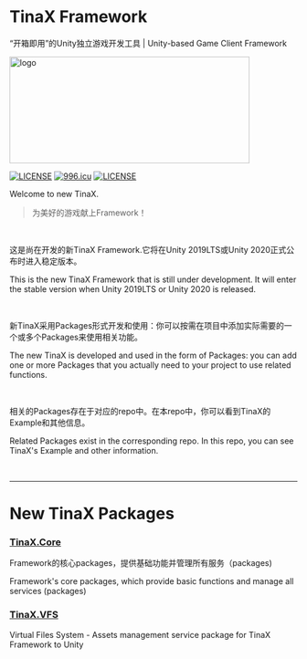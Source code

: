 # TinaX Framework
“开箱即用”的Unity独立游戏开发工具 | Unity-based Game Client Framework

<a href="https://tinax.corala.space" target="_blank"><img src="https://github.com/yomunsam/TinaX.Core/raw/master/readme_res/logo.png" width = "420" height = "187" alt="logo" align=center /></a>

[![LICENSE](https://img.shields.io/badge/license-NPL%20(The%20996%20Prohibited%20License)-blue.svg)](https://github.com/996icu/996.ICU/blob/master/LICENSE)
<a href="https://996.icu"><img src="https://img.shields.io/badge/link-996.icu-red.svg" alt="996.icu"></a>
[![LICENSE](https://camo.githubusercontent.com/3867ce531c10be1c59fae9642d8feca417d39b58/68747470733a2f2f696d672e736869656c64732e696f2f6769746875622f6c6963656e73652f636f6f6b6965592f596561726e696e672e737667)](https://github.com/yomunsam/TinaX/blob/master/LICENSE)

Welcome to new TinaX.

> 为美好的游戏献上Framework！

<br>

这是尚在开发的新TinaX Framework.它将在Unity 2019LTS或Unity 2020正式公布时进入稳定版本。

This is the new TinaX Framework that is still under development. It will enter the stable version when Unity 2019LTS or Unity 2020 is released.

<br>

新TinaX采用Packages形式开发和使用：你可以按需在项目中添加实际需要的一个或多个Packages来使用相关功能。

The new TinaX is developed and used in the form of Packages: you can add one or more Packages that you actually need to your project to use related functions.

<br>

相关的Packages存在于对应的repo中。在本repo中，你可以看到TinaX的Example和其他信息。

Related Packages exist in the corresponding repo. In this repo, you can see TinaX's Example and other information.

<br>

------

# New TinaX Packages

### [TinaX.Core](https://github.com/yomunsam/TinaX.Core)

Framework的核心packages，提供基础功能并管理所有服务（packages)

Framework's core packages, which provide basic functions and manage all services (packages)

### [TinaX.VFS](https://github.com/yomunsam/TinaX.VFS)

Virtual Files System - Assets management service package for TinaX Framework to Unity

